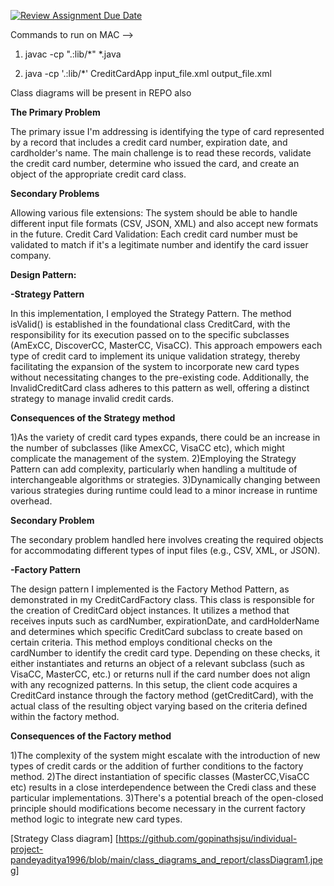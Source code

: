 [![Review Assignment Due Date](https://classroom.github.com/assets/deadline-readme-button-24ddc0f5d75046c5622901739e7c5dd533143b0c8e959d652212380cedb1ea36.svg)](https://classroom.github.com/a/MrnpBhWc)

Commands to run on MAC -->

1) javac -cp ".:lib/*" *.java  

2) java -cp '.:lib/*' CreditCardApp input_file.xml output_file.xml

Class diagrams will be present in REPO also

**The Primary Problem**

The primary issue I'm addressing is identifying the type of card represented by a record that includes a credit card number, expiration date, and cardholder's name. The main challenge is to read these records, validate the credit card number, determine who issued the card, and create an object of the appropriate credit card class.

**Secondary Problems**

Allowing various file extensions: The system should be able to handle different input file formats (CSV, JSON, XML) and also accept new formats in the future.
Credit Card Validation: Each credit card number must be validated to match if it's a legitimate number and identify the card issuer company.

**Design Pattern:**

**-Strategy Pattern**

In this implementation, I employed the Strategy Pattern. The method isValid() is established in the foundational class CreditCard, with the responsibility for its execution passed on to the specific subclasses (AmExCC, DiscoverCC, MasterCC, VisaCC). This approach empowers each type of credit card to implement its unique validation strategy, thereby facilitating the expansion of the system to incorporate new card types without necessitating changes to the pre-existing code. Additionally, the InvalidCreditCard class adheres to this pattern as well, offering a distinct strategy to manage invalid credit cards.

**Consequences of the Strategy method**

1)As the variety of credit card types expands, there could be an increase in the number of subclasses (like AmexCC, VisaCC etc), which might complicate the management of the system.
2)Employing the Strategy Pattern can add complexity, particularly when handling a multitude of interchangeable algorithms or strategies.
3)Dynamically changing between various strategies during runtime could lead to a minor increase in runtime overhead.

**Secondary Problem**

The secondary problem handled here involves creating the required objects for accommodating different types of input files (e.g., CSV, XML, or JSON).

**-Factory Pattern**

The design pattern I implemented is the Factory Method Pattern, as demonstrated in my CreditCardFactory class. This class is responsible for the creation of CreditCard object instances. It utilizes a method that receives inputs such as cardNumber, expirationDate, and cardHolderName and determines which specific CreditCard subclass to create based on certain criteria. This method employs conditional checks on the cardNumber to identify the credit card type. Depending on these checks, it either instantiates and returns an object of a relevant subclass (such as VisaCC, MasterCC, etc.) or returns null if the card number does not align with any recognized patterns. In this setup, the client code acquires a CreditCard instance through the factory method (getCreditCard), with the actual class of the resulting object varying based on the criteria defined within the factory method.


**Consequences of the Factory method**

1)The complexity of the system might escalate with the introduction of new types of credit cards or the addition of further conditions to the factory method.
2)The direct instantiation of specific classes (MasterCC,VisaCC etc) results in a close interdependence between the Credi class and these particular implementations.
3)There's a potential breach of the open-closed principle should modifications become necessary in the current factory method logic to integrate new card types.


[Strategy Class diagram] [https://github.com/gopinathsjsu/individual-project-pandeyaditya1996/blob/main/class_diagrams_and_report/classDiagram1.jpeg]
